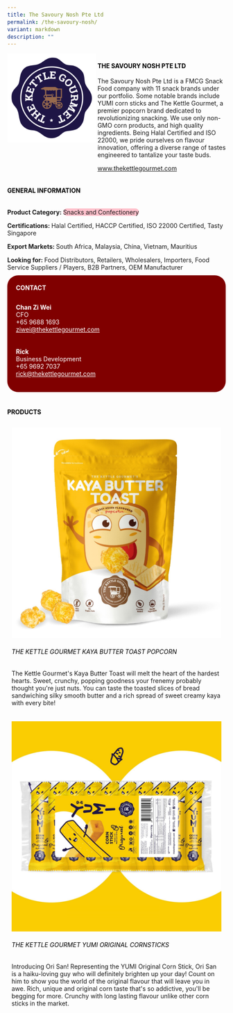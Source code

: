 ```yaml
---
title: The Savoury Nosh Pte Ltd
permalink: /the-savoury-nosh/
variant: markdown
description: ""
---
```

<div class="flex-paragraph">
	<div style="display: flex; flex-wrap: wrap;" class="flex-container">
		<div style="flex: 1 1 40%; display: block;" class="card sgds">
			<img src="/images/The%20Savoury%20Nosh/the_savoury_nosh_logo.png">
		</div>
		<div style="flex: 1 1 58%; display: block; margin-left: 3px" class="card-sgds">
			<h4 style="text-transform: uppercase; color: black;"><b>The Savoury Nosh Pte Ltd</b></h4>
			<p>The Savoury Nosh Pte Ltd is a FMCG Snack Food company with 11 snack brands under our portfolio. Some notable brands include YUMI corn sticks and The Kettle Gourmet, a premier popcorn brand dedicated to revolutionizing snacking. We use only non-GMO corn products, and high quality ingredients. Being Halal Certified and ISO 22000, we pride ourselves on flavour innovation, offering a diverse range of tastes engineered to tantalize your taste buds.</p>
			<p><a target="_blank" href="https://www.thekettlegourmet.com">www.thekettlegourmet.com</a></p>
		</div>
	</div>
</div>

<h4 style="text-transform: uppercase; color: black;">
	<b>General Information</b>
</h4>
<div style="display: flex; flex-wrap: wrap;" class="flex-container">
	<div style="flex: 1 1 65%; display: block; align-self: stretch" class="card sgds">
		<div class="flex-paragraph">
			<p>
				<b>Product Category: </b>
				<span style="background-color: pink; border-radius: 10px;">Snacks and Confectionery</span>
			</p>
			<p>
				<b>Certifications: </b>Halal Certified, HACCP Certified, ISO 22000 Certified, Tasty Singapore
			</p>
			<p>
				<b>Export Markets: </b>South Africa, Malaysia, China, Vietnam, Mauritius
			</p>
			<p style="margin-bottom: 10px;">
				<b>Looking for: </b>Food Distributors, Retailers, Wholesalers, Importers, Food Service Suppliers / Players, B2B Partners, OEM Manufacturer
			</p>
		</div>
	</div>
	<div style="flex: 1 1 35%; padding: 10px; display: block; background-color: maroon; border-radius: 25px; align-self: center;" class="card sgds">
		<h4 style="color: white; margin-top: 10px; margin-left: 10px;">CONTACT</h4>
		<div class="flex-paragraph">
			<p style="padding: 10px; color: white;">
				<b>Chan Zi Wei</b>
				<br>CFO<br>+65 9688 1693<br>
				<a style="color: white;" href="mailto:ziwei@thekettlegourmet.com">ziwei@thekettlegourmet.com</a>
			</p>
			<p style="padding: 10px; color: white;">
				<b>Rick</b>
				<br>Business Development<br>+65 9692 7037<br>
				<a style="color: white;" href="mailto:rick@thekettlegourmet.com">rick@thekettlegourmet.com</a>
			</p>
		</div>
	</div>
</div>
<br>
<h4 style="text-transform: uppercase; color: black;">
	<b>Products</b>
</h4>
<div style="display: flex; flex-wrap: wrap;">
	<div style="flex: 1 1 47%; margin: 10px; display: block;" class="card sgds">
		<div style="display: block;" class="flex-image">
			<img src="/images/The%20Savoury%20Nosh/the_savoury_nosh_product_01.jpg">
		</div>
		<div class="flex-paragraph">
			<h6 style="text-transform: uppercase; color: black;">The Kettle Gourmet Kaya Butter Toast Popcorn</h6>
			<p>The Kettle Gourmet's Kaya Butter Toast will melt the heart of the hardest hearts. Sweet, crunchy, popping goodness your frenemy probably thought you're just nuts. You can taste the toasted slices of bread sandwiching silky smooth butter and a rich spread of sweet creamy kaya with every bite!</p>
		</div>
	</div>
	<div style="flex: 1 1 47%; margin: 10px; display: block;" class="card sgds">
		<div style="display: block;" class="flex-image">
			<img src="/images/The%20Savoury%20Nosh/the_savoury_nosh_product_02.jpg">
		</div>
		<div class="flex-paragraph">
			<h6 style="text-transform: uppercase; color: black;">The Kettle Gourmet YUMI Original Cornsticks</h6>
			<p>Introducing Ori San! Representing the YUMI Original Corn Stick, Ori San is a haiku-loving guy who will definitely brighten up your day! Count on him to show you the world of the original flavour that will leave you in awe. Rich, unique and original corn taste that's so addictive, you'll be begging for more. Crunchy with long lasting flavour unlike other corn sticks in the market.</p>
		</div>
	</div>
</div>
